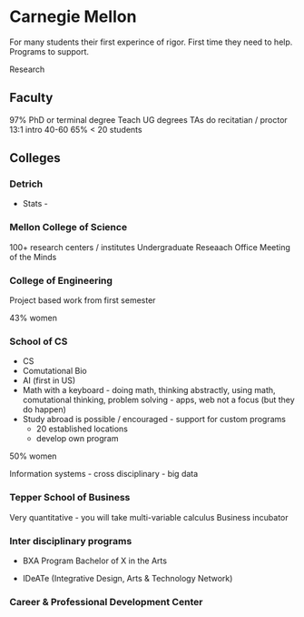 # Carnegie Mellon

For many students their first experince of rigor. First time they need to help. Programs to support.

Research

## Faculty

97% PhD or terminal degree
Teach UG degrees
TAs do recitatian / proctor
13:1
intro 40-60
65% < 20 students

## Colleges

### Detrich
  - Stats - 
  
### Mellon College of Science

100+ research centers / institutes
Undergraduate Reseaach Office
Meeting of the Minds

### College of Engineering

Project based work from first semester

43% women

### School of CS

* CS
* Comutational Bio
* AI (first in US)
* Math with a keyboard - doing math, thinking abstractly, using math, comutational thinking, problem solving - apps, web not a focus (but they do happen)
* Study abroad is possible / encouraged - support for custom programs
  - 20 established locations
  - develop own program
  
50% women
  
Information systems - cross disciplinary - big data

### Tepper School of Business

Very quantitative - you will take multi-variable calculus
Business incubator

### Inter disciplinary programs
* BXA Program
Bachelor of X in the Arts

* IDeATe (Integrative Design, Arts & Technology Network)

### Career & Professional Development Center
